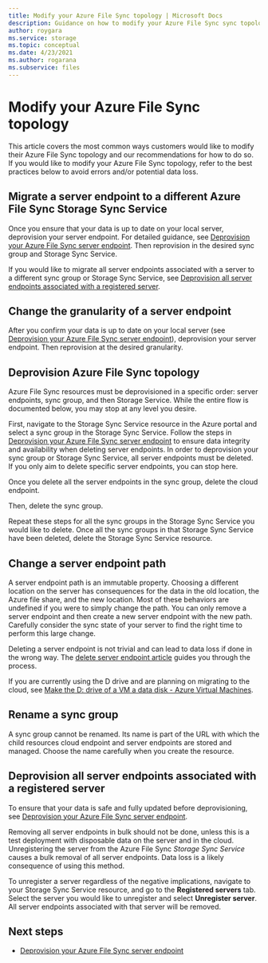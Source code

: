 ```yaml
---
title: Modify your Azure File Sync topology | Microsoft Docs
description: Guidance on how to modify your Azure File Sync sync topology
author: roygara
ms.service: storage
ms.topic: conceptual
ms.date: 4/23/2021
ms.author: rogarana
ms.subservice: files
---
```


# Modify your Azure File Sync topology

This article covers the most common ways customers would like to modify their Azure File Sync topology and our recommendations for how to do so. If you would like to modify your Azure File Sync topology, refer to the best practices below to avoid errors and/or potential data loss.

## Migrate a server endpoint to a different Azure File Sync Storage Sync Service

Once you ensure that your data is up to date on your local server, deprovision your server endpoint. For detailed guidance, see [Deprovision your Azure File Sync server endpoint](./file-sync-server-endpoint-delete.md#scenario-2-you-intend-to-delete-your-server-endpoint-and-stop-using-this-specific-azure-file-share). Then reprovision in the desired sync group and Storage Sync Service.

If you would like to migrate all server endpoints associated with a server to a different sync group or Storage Sync Service, see [Deprovision all server endpoints associated with a registered server](#deprovision-all-server-endpoints-associated-with-a-registered-server).

## Change the granularity of a server endpoint

After you confirm your data is up to date on your local server (see [Deprovision your Azure File Sync server endpoint](./file-sync-server-endpoint-delete.md#scenario-2-you-intend-to-delete-your-server-endpoint-and-stop-using-this-specific-azure-file-share)), deprovision your server endpoint. Then reprovision at the desired granularity.

## Deprovision Azure File Sync topology

Azure File Sync resources must be deprovisioned in a specific order: server endpoints, sync group, and then Storage Service. While the entire flow is documented below, you may stop at any level you desire. 

First, navigate to the Storage Sync Service resource in the Azure portal and select a sync group in the Storage Sync Service. Follow the steps in [Deprovision your Azure File Sync server endpoint](./file-sync-server-endpoint-delete.md) to ensure data integrity and availability when deleting server endpoints. In order to deprovision your sync group or Storage Sync Service, all server endpoints must be deleted. If you only aim to delete specific server endpoints, you can stop here. 

Once you delete all the server endpoints in the sync group, delete the cloud endpoint. 

Then, delete the sync group. 

Repeat these steps for all the sync groups in the Storage Sync Service you would like to delete. Once all the sync groups in that Storage Sync Service have been deleted, delete the Storage Sync Service resource.

## Change a server endpoint path

A server endpoint path is an immutable property. Choosing a different location on the server has consequences for the data in the old location, the Azure file share, and the new location. Most of these behaviors are undefined if you were to simply change the path. You can only remove a server endpoint and then create a new server endpoint with the new path. Carefully consider the sync state of your server to find the right time to perform this large change.

Deleting a server endpoint is not trivial and can lead to data loss if done in the wrong way. The [delete server endpoint article](file-sync-server-endpoint-delete.md) guides you through the process.

If you are currently using the D drive and are planning on migrating to the cloud, see [Make the D: drive of a VM a data disk - Azure Virtual Machines](../../virtual-machines/windows/change-drive-letter.md).

## Rename a sync group

A sync group cannot be renamed. Its name is part of the URL with which the child resources cloud endpoint and server endpoints are stored and managed. Choose the name carefully when you create the resource.

## Deprovision all server endpoints associated with a registered server

To ensure that your data is safe and fully updated before deprovisioning, see [Deprovision your Azure File Sync server endpoint](./file-sync-server-endpoint-delete.md).

Removing all server endpoints in bulk should not be done, unless this is a test deployment with disposable data on the server and in the cloud. Unregistering the server from the Azure File Sync *Storage Sync Service* causes a bulk removal of all server endpoints. Data loss is a likely consequence of using this method. 

To unregister a server regardless of the negative implications, navigate to your Storage Sync Service resource, and go to the **Registered servers** tab. Select the server you would like to unregister and select **Unregister server**. All server endpoints associated with that server will be removed.

## Next steps
* [Deprovision your Azure File Sync server endpoint](./file-sync-server-endpoint-delete.md)


